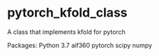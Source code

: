 # pytorch_kfold_class
A class that implements kfold for pytorch

Packages:
Python 3.7
aif360
pytorch
scipy
numpy
